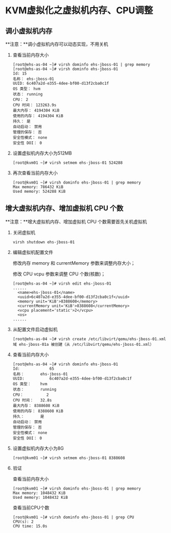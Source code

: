 # KVM虚拟化之虚拟机内存、CPU调整

## 调小虚拟机内存

**注意：**调小虚拟机内存可以动态实现，不用关机

1. 查看当前内存大小

   ```shell
   [root@ehs-as-04 ~]# virsh dominfo ehs-jboss-01 | grep memory
   [root@ehs-as-04 ~]# virsh dominfo ehs-jboss-01
   Id: 15
   名称： ehs-jboss-01
   UUID: 6c407a2d-e355-4dee-bf00-d13f2cba0c1f
   OS 类型： hvm
   状态： running
   CPU： 2
   CPU 时间： 123263.9s
   最大内存： 4194304 KiB
   使用的内存： 4194304 KiB
   持久： 是
   自动启动： 禁用
   管理的保存： 否
   安全性模式： none
   安全性 DOI： 0
   ```

2. 设置虚拟机内存大小为512MB

   ```shell
   [root@kvm01 ~]# virsh setmem ehs-jboss-01 524288
   ```

3. 再次查看当前内存大小

   ```shell
   [root@kvm01 ~]# virsh dominfo ehs-jboss-01 | grep memory
   Max memory: 786432 KiB
   Used memory: 524288 KiB
   ```

   

## 增大虚拟机内存、增加虚拟机 CPU 个数

**注意：**增大虚拟机内存、增加虚拟机 CPU 个数需要首先关机虚拟机

1. 关闭虚拟机

   ```shell
   virsh shutdown ehs-jboss-01
   ```

2. 编辑虚拟机配置文件

   修改内存 memory 和 currentMemory 参数来调整内存大小；

   修改 CPU vcpu 参数来调整 CPU 个数(核数)；

   ```shell
   [root@ehs-as-04 ~]# virsh edit ehs-jboss-01
   ......
     <name>ehs-jboss-01</name>
     <uuid>6c407a2d-e355-4dee-bf00-d13f2cba0c1f</uuid>
     <memory unit='KiB'>8388608</memory>
     <currentMemory unit='KiB'>8388608</currentMemory>
     <vcpu placement='static'>2</vcpu>
     <os>
   ......
   ```

3. 从配置文件启动虚拟机

   ```shell
   [root@ehs-as-04 ~]# virsh create /etc/libvirt/qemu/ehs-jboss-01.xml 
   域 ehs-jboss-01a 被创建（从 /etc/libvirt/qemu/ehs-jboss-01.xml）
   ```

4. 查看当前内存大小

   ```shell
   [root@ehs-as-04 ~]# virsh dominfo ehs-jboss-01
   Id:             65
   名称：       ehs-jboss-01
   UUID:           6c407a2d-e355-4dee-bf00-d13f2cba0c1f
   OS 类型：    hvm
   状态：       running
   CPU：          2
   CPU 时间：   32.8s
   最大内存： 8388608 KiB
   使用的内存： 8388608 KiB
   持久：       是
   自动启动： 禁用
   管理的保存： 否
   安全性模式： none
   安全性 DOI： 0
   ```

5. 设置虚拟机内存大小为8G

   ```shell
   [root@kvm01 ~]# virsh setmem ehs-jboss-01 8388608
   ```

6. 验证

   查看当前内存大小

   ```shell
   [root@kvm01 ~]# virsh dominfo ehs-jboss-01 | grep memory
   Max memory: 1048432 KiB
   Used memory: 1048432 KiB
   ```

   查看当前CPU个数

   ```shell
   [root@kvm01 ~]# virsh dominfo ehs-jboss-01 | grep CPU
   CPU(s): 2
   CPU time: 15.0s
   ```

   